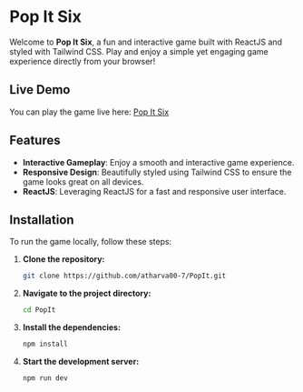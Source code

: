 # Pop It Six

Welcome to **Pop It Six**, a fun and interactive game built with ReactJS and styled with Tailwind CSS. Play and enjoy a simple yet engaging game experience directly from your browser!

## Live Demo

You can play the game live here: [Pop It Six](https://pop-it-six.vercel.app/)

## Features

- **Interactive Gameplay**: Enjoy a smooth and interactive game experience.
- **Responsive Design**: Beautifully styled using Tailwind CSS to ensure the game looks great on all devices.
- **ReactJS**: Leveraging ReactJS for a fast and responsive user interface.

## Installation

To run the game locally, follow these steps:

1. **Clone the repository:**
   ```bash
   git clone https://github.com/atharva00-7/PopIt.git

2. **Navigate to the project directory:**
   ```bash
   cd PopIt

3. **Install the dependencies:**
   ```bash
   npm install

4. **Start the development server:**
   ```bash
   npm run dev
